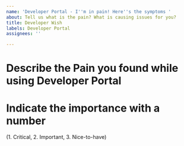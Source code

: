 ```yaml
---
name: 'Developer Portal - I''m in pain! Here''s the symptoms '
about: Tell us what is the pain? What is causing issues for you?
title: Developer Wish
labels: Developer Portal
assignees: ''

---
```


# Describe the Pain you found while using Developer Portal


# Indicate the importance with a number

(1. Critical, 2. Important, 3. Nice-to-have)
